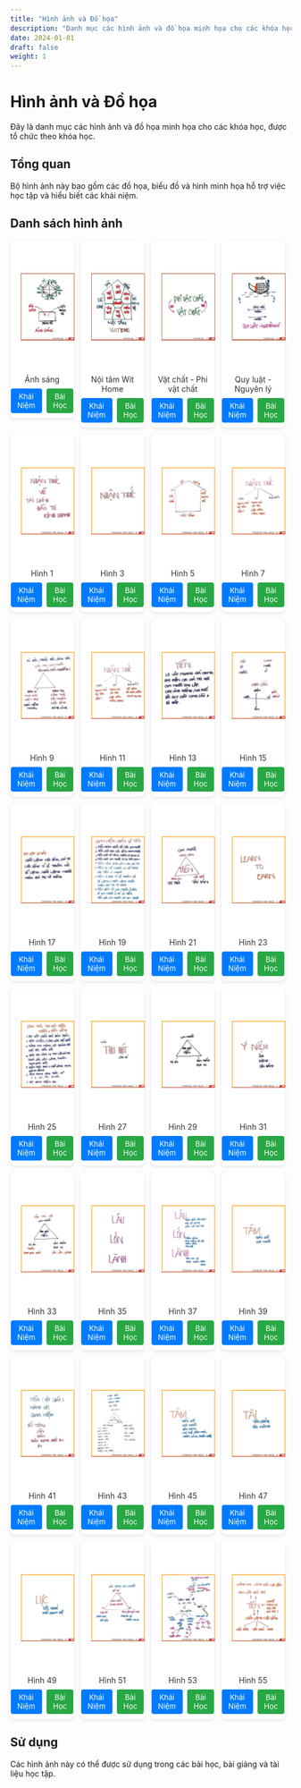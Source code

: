 ```yaml
---
title: "Hình ảnh và Đồ họa"
description: "Danh mục các hình ảnh và đồ họa minh họa cho các khóa học"
date: 2024-01-01
draft: false
weight: 1
---
```


# Hình ảnh và Đồ họa

Đây là danh mục các hình ảnh và đồ họa minh họa cho các khóa học, được tổ chức theo khóa học.

## Tổng quan

Bộ hình ảnh này bao gồm các đồ họa, biểu đồ và hình minh họa hỗ trợ việc học tập và hiểu biết các khái niệm.

## Danh sách hình ảnh

<!-- - [NGUYÊN LÝ ÁNH SÁNG](nguyên-lý-ánh-sáng)
- [BẢY SỰ GIÀU TOÀN DIỆN](bay-su-giau-toan-dien)
- [LỘ TRÌNH NÂNG TẦM NHẬN THỨC NỘI TÂM](lộ-trình-nâng-tầm-nhận-thức-nội-tâm)
- [HƯỞNG THỤ HỌC TẬP](hưởng-thụ-học-tập)
- [3 GỐC NHÌN CỦA CON NGƯỜI](3-gốc-nhìn-của-con-người)
- [CON THUYỀN SUÔI DÒNG](con-thuyền-suôi-dòng)
- [QUY LUẬT CHUYỂN HÓA](quy-luật-chuyển-hóa)
- [WiT HOME](wit-home) -->

<div style="display: flex; flex-wrap: wrap; gap: 12px; justify-content: flex-start;">

  <div style="flex: 1 1 calc(25% - 12px); max-width: calc(25% - 12px);">
    <div style="border: 1px solid #fff; border-radius: 8px; padding: 8px; background: #fff; 
                box-shadow: 0 2px 6px rgba(0,0,0,0.1); transition: transform 0.2s ease; text-align: center;">
      <img src="/images/hinh2_nguyen_ly_anh_sang.jfif" alt="Hình 1"
           style="width: 100%; height: 200px; object-fit: contain; border-radius: 4px; padding: 10px;">
      <p style="margin: 8px 0; font-size: 14px; color: #333;">Ánh sáng</p>
      <div style="display: flex; justify-content: center; gap: 8px; margin-top: 8px;">
        <a href="../TU-KHAINIEM/nguyen-ly-anh-sang/" style="background:#007bff; color:#fff; padding:6px 12px; 
           border-radius:4px; font-size:13px; text-decoration:none;">Khái Niệm</a>
        <a href="../BAI-HOC/bai-hoc-nguyen-ly-anh-sang/" style="background:#28a745; color:#fff; padding:6px 12px; 
           border-radius:4px; font-size:13px; text-decoration:none;">Bài Học</a>
      </div>
    </div>
  </div>

  <div style="flex: 1 1 calc(25% - 12px); max-width: calc(25% - 12px);">
    <div style="border: 1px solid #fff; border-radius: 8px; padding: 8px; background: #fff; 
                box-shadow: 0 2px 6px rgba(0,0,0,0.1); transition: transform 0.2s ease; text-align: center;">
      <img src="/images/hinh_nguyen_ly_anh_sang1.png" alt="Hình 2"
           style="width: 100%; height: 200px; object-fit: contain; border-radius: 4px; padding: 10px;">
      <p style="margin: 8px 0; font-size: 14px; color: #333;">Nội tâm Wit Home</p>
      <div style="display: flex; justify-content: center; gap: 8px; margin-top: 8px;">
        <a href="/chi-tiet2" style="background:#007bff; color:#fff; padding:6px 12px; 
           border-radius:4px; font-size:13px; text-decoration:none;">Khái Niệm</a>
        <a href="/mua2" style="background:#28a745; color:#fff; padding:6px 12px; 
           border-radius:4px; font-size:13px; text-decoration:none;">Bài Học</a>
      </div>
    </div>
  </div>

  <div style="flex: 1 1 calc(25% - 12px); max-width: calc(25% - 12px);">
    <div style="border: 1px solid #fff; border-radius: 8px; padding: 8px; background: #fff; 
                box-shadow: 0 2px 6px rgba(0,0,0,0.1); transition: transform 0.2s ease; text-align: center;">
      <img src="/images/hinh4_nguyen_ly_anh_sang.jfif" alt="Hình 3"
           style="width: 100%; height: 200px; object-fit: contain; border-radius: 4px; padding: 10px;">
      <p style="margin: 8px 0; font-size: 14px; color: #333;">Vật chất - Phi vật chất</p>
      <div style="display: flex; justify-content: center; gap: 8px; margin-top: 8px;">
        <a href="/chi-tiet3" style="background:#007bff; color:#fff; padding:6px 12px; 
           border-radius:4px; font-size:13px; text-decoration:none;">Khái Niệm</a>
        <a href="/mua3" style="background:#28a745; color:#fff; padding:6px 12px; 
           border-radius:4px; font-size:13px; text-decoration:none;">Bài Học</a>
      </div>
    </div>
  </div>

  <div style="flex: 1 1 calc(25% - 12px); max-width: calc(25% - 12px);">
    <div style="border: 1px solid #fff; border-radius: 8px; padding: 8px; background: #fff; 
                box-shadow: 0 2px 6px rgba(0,0,0,0.1); transition: transform 0.2s ease; text-align: center;">
      <img src="/images/hinh7_nguyen_ly_anh_sang.jfif" alt="Hình 4"
           style="width: 100%; height: 200px; object-fit: contain; border-radius: 4px; padding: 10px;">
      <p style="margin: 8px 0; font-size: 14px; color: #333;">Quy luật - Nguyên lý</p>
      <div style="display: flex; justify-content: center; gap: 8px; margin-top: 8px;">
        <a href="/chi-tiet4" style="background:#007bff; color:#fff; padding:6px 12px; 
           border-radius:4px; font-size:13px; text-decoration:none;">Khái Niệm</a>
        <a href="/mua4" style="background:#28a745; color:#fff; padding:6px 12px; 
           border-radius:4px; font-size:13px; text-decoration:none;">Bài Học</a>
      </div>
    </div>
  </div>

  <div style="flex: 1 1 calc(25% - 12px); max-width: calc(25% - 12px);">
    <div style="border: 1px solid #fff; border-radius: 8px; padding: 8px; background: #fff; 
                box-shadow: 0 2px 6px rgba(0,0,0,0.1); transition: transform 0.2s ease; text-align: center;">
      <img src="/images/hinh1a.jpg" alt="Hình 1"
           style="width: 100%; height: 200px; object-fit: contain; border-radius: 4px; padding: 10px;">
      <p style="margin: 8px 0; font-size: 14px; color: #333;">Hình 1</p>
      <div style="display: flex; justify-content: center; gap: 8px; margin-top: 8px;">
        <a href="/" style="background:#007bff; color:#fff; padding:6px 12px; 
           border-radius:4px; font-size:13px; text-decoration:none;">Khái Niệm</a>
        <a href="/" style="background:#28a745; color:#fff; padding:6px 12px; 
           border-radius:4px; font-size:13px; text-decoration:none;">Bài Học</a>
      </div>
    </div>
  </div>

  <div style="flex: 1 1 calc(25% - 12px); max-width: calc(25% - 12px);">
    <div style="border: 1px solid #fff; border-radius: 8px; padding: 8px; background: #fff; 
                box-shadow: 0 2px 6px rgba(0,0,0,0.1); transition: transform 0.2s ease; text-align: center;">
      <img src="/images/hinh3a.jpg" alt="Hình 3"
           style="width: 100%; height: 200px; object-fit: contain; border-radius: 4px; padding: 10px;">
      <p style="margin: 8px 0; font-size: 14px; color: #333;">Hình 3</p>
      <div style="display: flex; justify-content: center; gap: 8px; margin-top: 8px;">
        <a href="/" style="background:#007bff; color:#fff; padding:6px 12px; 
           border-radius:4px; font-size:13px; text-decoration:none;">Khái Niệm</a>
        <a href="/" style="background:#28a745; color:#fff; padding:6px 12px; 
           border-radius:4px; font-size:13px; text-decoration:none;">Bài Học</a>
      </div>
    </div>
  </div>

  <div style="flex: 1 1 calc(25% - 12px); max-width: calc(25% - 12px);">
    <div style="border: 1px solid #fff; border-radius: 8px; padding: 8px; background: #fff; 
                box-shadow: 0 2px 6px rgba(0,0,0,0.1); transition: transform 0.2s ease; text-align: center;">
      <img src="/images/hinh5a.jpg" alt="Hình 5"
           style="width: 100%; height: 200px; object-fit: contain; border-radius: 4px; padding: 10px;">
      <p style="margin: 8px 0; font-size: 14px; color: #333;">Hình 5</p>
      <div style="display: flex; justify-content: center; gap: 8px; margin-top: 8px;">
        <a href="/" style="background:#007bff; color:#fff; padding:6px 12px; 
           border-radius:4px; font-size:13px; text-decoration:none;">Khái Niệm</a>
        <a href="/" style="background:#28a745; color:#fff; padding:6px 12px; 
           border-radius:4px; font-size:13px; text-decoration:none;">Bài Học</a>
      </div>
    </div>
  </div>

  <div style="flex: 1 1 calc(25% - 12px); max-width: calc(25% - 12px);">
    <div style="border: 1px solid #fff; border-radius: 8px; padding: 8px; background: #fff; 
                box-shadow: 0 2px 6px rgba(0,0,0,0.1); transition: transform 0.2s ease; text-align: center;">
      <img src="/images/hinh7a.jpg" alt="Hình 7"
           style="width: 100%; height: 200px; object-fit: contain; border-radius: 4px; padding: 10px;">
      <p style="margin: 8px 0; font-size: 14px; color: #333;">Hình 7</p>
      <div style="display: flex; justify-content: center; gap: 8px; margin-top: 8px;">
        <a href="/" style="background:#007bff; color:#fff; padding:6px 12px; 
           border-radius:4px; font-size:13px; text-decoration:none;">Khái Niệm</a>
        <a href="/" style="background:#28a745; color:#fff; padding:6px 12px; 
           border-radius:4px; font-size:13px; text-decoration:none;">Bài Học</a>
      </div>
    </div>
  </div>

  <div style="flex: 1 1 calc(25% - 12px); max-width: calc(25% - 12px);">
    <div style="border: 1px solid #fff; border-radius: 8px; padding: 8px; background: #fff; 
                box-shadow: 0 2px 6px rgba(0,0,0,0.1); transition: transform 0.2s ease; text-align: center;">
      <img src="/images/hinh9a.jpg" alt="Hình 9"
           style="width: 100%; height: 200px; object-fit: contain; border-radius: 4px; padding: 10px;">
      <p style="margin: 8px 0; font-size: 14px; color: #333;">Hình 9</p>
      <div style="display: flex; justify-content: center; gap: 8px; margin-top: 8px;">
        <a href="/" style="background:#007bff; color:#fff; padding:6px 12px; 
           border-radius:4px; font-size:13px; text-decoration:none;">Khái Niệm</a>
        <a href="/" style="background:#28a745; color:#fff; padding:6px 12px; 
           border-radius:4px; font-size:13px; text-decoration:none;">Bài Học</a>
      </div>
    </div>
  </div>

  <div style="flex: 1 1 calc(25% - 12px); max-width: calc(25% - 12px);">
    <div style="border: 1px solid #fff; border-radius: 8px; padding: 8px; background: #fff; 
                box-shadow: 0 2px 6px rgba(0,0,0,0.1); transition: transform 0.2s ease; text-align: center;">
      <img src="/images/hinh11a.jpg" alt="Hình 11"
           style="width: 100%; height: 200px; object-fit: contain; border-radius: 4px; padding: 10px;">
      <p style="margin: 8px 0; font-size: 14px; color: #333;">Hình 11</p>
      <div style="display: flex; justify-content: center; gap: 8px; margin-top: 8px;">
        <a href="/" style="background:#007bff; color:#fff; padding:6px 12px; 
           border-radius:4px; font-size:13px; text-decoration:none;">Khái Niệm</a>
        <a href="/" style="background:#28a745; color:#fff; padding:6px 12px; 
           border-radius:4px; font-size:13px; text-decoration:none;">Bài Học</a>
      </div>
    </div>
  </div>

  <div style="flex: 1 1 calc(25% - 12px); max-width: calc(25% - 12px);">
    <div style="border: 1px solid #fff; border-radius: 8px; padding: 8px; background: #fff; 
                box-shadow: 0 2px 6px rgba(0,0,0,0.1); transition: transform 0.2s ease; text-align: center;">
      <img src="/images/hinh13a.jpg" alt="Hình 13"
           style="width: 100%; height: 200px; object-fit: contain; border-radius: 4px; padding: 10px;">
      <p style="margin: 8px 0; font-size: 14px; color: #333;">Hình 13</p>
      <div style="display: flex; justify-content: center; gap: 8px; margin-top: 8px;">
        <a href="/" style="background:#007bff; color:#fff; padding:6px 12px; 
           border-radius:4px; font-size:13px; text-decoration:none;">Khái Niệm</a>
        <a href="/" style="background:#28a745; color:#fff; padding:6px 12px; 
           border-radius:4px; font-size:13px; text-decoration:none;">Bài Học</a>
      </div>
    </div>
  </div>

  <div style="flex: 1 1 calc(25% - 12px); max-width: calc(25% - 12px);">
    <div style="border: 1px solid #fff; border-radius: 8px; padding: 8px; background: #fff; 
                box-shadow: 0 2px 6px rgba(0,0,0,0.1); transition: transform 0.2s ease; text-align: center;">
      <img src="/images/hinh15a.jpg" alt="Hình 15"
           style="width: 100%; height: 200px; object-fit: contain; border-radius: 4px; padding: 10px;">
      <p style="margin: 8px 0; font-size: 14px; color: #333;">Hình 15</p>
      <div style="display: flex; justify-content: center; gap: 8px; margin-top: 8px;">
        <a href="/" style="background:#007bff; color:#fff; padding:6px 12px; 
           border-radius:4px; font-size:13px; text-decoration:none;">Khái Niệm</a>
        <a href="/" style="background:#28a745; color:#fff; padding:6px 12px; 
           border-radius:4px; font-size:13px; text-decoration:none;">Bài Học</a>
      </div>
    </div>
  </div>

  <div style="flex: 1 1 calc(25% - 12px); max-width: calc(25% - 12px);">
    <div style="border: 1px solid #fff; border-radius: 8px; padding: 8px; background: #fff; 
                box-shadow: 0 2px 6px rgba(0,0,0,0.1); transition: transform 0.2s ease; text-align: center;">
      <img src="/images/hinh17a.jpg" alt="Hình 17"
           style="width: 100%; height: 200px; object-fit: contain; border-radius: 4px; padding: 10px;">
      <p style="margin: 8px 0; font-size: 14px; color: #333;">Hình 17</p>
      <div style="display: flex; justify-content: center; gap: 8px; margin-top: 8px;">
        <a href="/" style="background:#007bff; color:#fff; padding:6px 12px; 
           border-radius:4px; font-size:13px; text-decoration:none;">Khái Niệm</a>
        <a href="/" style="background:#28a745; color:#fff; padding:6px 12px; 
           border-radius:4px; font-size:13px; text-decoration:none;">Bài Học</a>
      </div>
    </div>
  </div>

  <div style="flex: 1 1 calc(25% - 12px); max-width: calc(25% - 12px);">
    <div style="border: 1px solid #fff; border-radius: 8px; padding: 8px; background: #fff; 
                box-shadow: 0 2px 6px rgba(0,0,0,0.1); transition: transform 0.2s ease; text-align: center;">
      <img src="/images/hinh19a.jpg" alt="Hình 19"
           style="width: 100%; height: 200px; object-fit: contain; border-radius: 4px; padding: 10px;">
      <p style="margin: 8px 0; font-size: 14px; color: #333;">Hình 19</p>
      <div style="display: flex; justify-content: center; gap: 8px; margin-top: 8px;">
        <a href="/" style="background:#007bff; color:#fff; padding:6px 12px; 
           border-radius:4px; font-size:13px; text-decoration:none;">Khái Niệm</a>
        <a href="/" style="background:#28a745; color:#fff; padding:6px 12px; 
           border-radius:4px; font-size:13px; text-decoration:none;">Bài Học</a>
      </div>
    </div>
  </div>

  <div style="flex: 1 1 calc(25% - 12px); max-width: calc(25% - 12px);">
    <div style="border: 1px solid #fff; border-radius: 8px; padding: 8px; background: #fff; 
                box-shadow: 0 2px 6px rgba(0,0,0,0.1); transition: transform 0.2s ease; text-align: center;">
      <img src="/images/hinh21a.jpg" alt="Hình 21"
           style="width: 100%; height: 200px; object-fit: contain; border-radius: 4px; padding: 10px;">
      <p style="margin: 8px 0; font-size: 14px; color: #333;">Hình 21</p>
      <div style="display: flex; justify-content: center; gap: 8px; margin-top: 8px;">
        <a href="/" style="background:#007bff; color:#fff; padding:6px 12px; 
           border-radius:4px; font-size:13px; text-decoration:none;">Khái Niệm</a>
        <a href="/" style="background:#28a745; color:#fff; padding:6px 12px; 
           border-radius:4px; font-size:13px; text-decoration:none;">Bài Học</a>
      </div>
    </div>
  </div>

  <div style="flex: 1 1 calc(25% - 12px); max-width: calc(25% - 12px);">
    <div style="border: 1px solid #fff; border-radius: 8px; padding: 8px; background: #fff; 
                box-shadow: 0 2px 6px rgba(0,0,0,0.1); transition: transform 0.2s ease; text-align: center;">
      <img src="/images/hinh23a.jpg" alt="Hình 23"
           style="width: 100%; height: 200px; object-fit: contain; border-radius: 4px; padding: 10px;">
      <p style="margin: 8px 0; font-size: 14px; color: #333;">Hình 23</p>
      <div style="display: flex; justify-content: center; gap: 8px; margin-top: 8px;">
        <a href="/" style="background:#007bff; color:#fff; padding:6px 12px; 
           border-radius:4px; font-size:13px; text-decoration:none;">Khái Niệm</a>
        <a href="/" style="background:#28a745; color:#fff; padding:6px 12px; 
           border-radius:4px; font-size:13px; text-decoration:none;">Bài Học</a>
      </div>
    </div>
  </div>

  <div style="flex: 1 1 calc(25% - 12px); max-width: calc(25% - 12px);">
    <div style="border: 1px solid #fff; border-radius: 8px; padding: 8px; background: #fff; 
                box-shadow: 0 2px 6px rgba(0,0,0,0.1); transition: transform 0.2s ease; text-align: center;">
      <img src="/images/hinh25a.jpg" alt="Hình 25"
           style="width: 100%; height: 200px; object-fit: contain; border-radius: 4px; padding: 10px;">
      <p style="margin: 8px 0; font-size: 14px; color: #333;">Hình 25</p>
      <div style="display: flex; justify-content: center; gap: 8px; margin-top: 8px;">
        <a href="/" style="background:#007bff; color:#fff; padding:6px 12px; 
           border-radius:4px; font-size:13px; text-decoration:none;">Khái Niệm</a>
        <a href="/" style="background:#28a745; color:#fff; padding:6px 12px; 
           border-radius:4px; font-size:13px; text-decoration:none;">Bài Học</a>
      </div>
    </div>
  </div>

  <div style="flex: 1 1 calc(25% - 12px); max-width: calc(25% - 12px);">
    <div style="border: 1px solid #fff; border-radius: 8px; padding: 8px; background: #fff; 
                box-shadow: 0 2px 6px rgba(0,0,0,0.1); transition: transform 0.2s ease; text-align: center;">
      <img src="/images/hinh27a.jpg" alt="Hình 27"
           style="width: 100%; height: 200px; object-fit: contain; border-radius: 4px; padding: 10px;">
      <p style="margin: 8px 0; font-size: 14px; color: #333;">Hình 27</p>
      <div style="display: flex; justify-content: center; gap: 8px; margin-top: 8px;">
        <a href="/" style="background:#007bff; color:#fff; padding:6px 12px; 
           border-radius:4px; font-size:13px; text-decoration:none;">Khái Niệm</a>
        <a href="/" style="background:#28a745; color:#fff; padding:6px 12px; 
           border-radius:4px; font-size:13px; text-decoration:none;">Bài Học</a>
      </div>
    </div>
  </div>

  <div style="flex: 1 1 calc(25% - 12px); max-width: calc(25% - 12px);">
    <div style="border: 1px solid #fff; border-radius: 8px; padding: 8px; background: #fff; 
                box-shadow: 0 2px 6px rgba(0,0,0,0.1); transition: transform 0.2s ease; text-align: center;">
      <img src="/images/hinh29a.jpg" alt="Hình 29"
           style="width: 100%; height: 200px; object-fit: contain; border-radius: 4px; padding: 10px;">
      <p style="margin: 8px 0; font-size: 14px; color: #333;">Hình 29</p>
      <div style="display: flex; justify-content: center; gap: 8px; margin-top: 8px;">
        <a href="/" style="background:#007bff; color:#fff; padding:6px 12px; 
           border-radius:4px; font-size:13px; text-decoration:none;">Khái Niệm</a>
        <a href="/" style="background:#28a745; color:#fff; padding:6px 12px; 
           border-radius:4px; font-size:13px; text-decoration:none;">Bài Học</a>
      </div>
    </div>
  </div>

  <div style="flex: 1 1 calc(25% - 12px); max-width: calc(25% - 12px);">
    <div style="border: 1px solid #fff; border-radius: 8px; padding: 8px; background: #fff; 
                box-shadow: 0 2px 6px rgba(0,0,0,0.1); transition: transform 0.2s ease; text-align: center;">
      <img src="/images/hinh31a.jpg" alt="Hình 31"
           style="width: 100%; height: 200px; object-fit: contain; border-radius: 4px; padding: 10px;">
      <p style="margin: 8px 0; font-size: 14px; color: #333;">Hình 31</p>
      <div style="display: flex; justify-content: center; gap: 8px; margin-top: 8px;">
        <a href="/" style="background:#007bff; color:#fff; padding:6px 12px; 
           border-radius:4px; font-size:13px; text-decoration:none;">Khái Niệm</a>
        <a href="/" style="background:#28a745; color:#fff; padding:6px 12px; 
           border-radius:4px; font-size:13px; text-decoration:none;">Bài Học</a>
      </div>
    </div>
  </div>

  <div style="flex: 1 1 calc(25% - 12px); max-width: calc(25% - 12px);">
    <div style="border: 1px solid #fff; border-radius: 8px; padding: 8px; background: #fff; 
                box-shadow: 0 2px 6px rgba(0,0,0,0.1); transition: transform 0.2s ease; text-align: center;">
      <img src="/images/hinh33a.jpg" alt="Hình 33"
           style="width: 100%; height: 200px; object-fit: contain; border-radius: 4px; padding: 10px;">
      <p style="margin: 8px 0; font-size: 14px; color: #333;">Hình 33</p>
      <div style="display: flex; justify-content: center; gap: 8px; margin-top: 8px;">
        <a href="/" style="background:#007bff; color:#fff; padding:6px 12px; 
           border-radius:4px; font-size:13px; text-decoration:none;">Khái Niệm</a>
        <a href="/" style="background:#28a745; color:#fff; padding:6px 12px; 
           border-radius:4px; font-size:13px; text-decoration:none;">Bài Học</a>
      </div>
    </div>
  </div>

  <div style="flex: 1 1 calc(25% - 12px); max-width: calc(25% - 12px);">
    <div style="border: 1px solid #fff; border-radius: 8px; padding: 8px; background: #fff; 
                box-shadow: 0 2px 6px rgba(0,0,0,0.1); transition: transform 0.2s ease; text-align: center;">
      <img src="/images/hinh35a.jpg" alt="Hình 35"
           style="width: 100%; height: 200px; object-fit: contain; border-radius: 4px; padding: 10px;">
      <p style="margin: 8px 0; font-size: 14px; color: #333;">Hình 35</p>
      <div style="display: flex; justify-content: center; gap: 8px; margin-top: 8px;">
        <a href="/" style="background:#007bff; color:#fff; padding:6px 12px; 
           border-radius:4px; font-size:13px; text-decoration:none;">Khái Niệm</a>
        <a href="/" style="background:#28a745; color:#fff; padding:6px 12px; 
           border-radius:4px; font-size:13px; text-decoration:none;">Bài Học</a>
      </div>
    </div>
  </div>

  <div style="flex: 1 1 calc(25% - 12px); max-width: calc(25% - 12px);">
    <div style="border: 1px solid #fff; border-radius: 8px; padding: 8px; background: #fff; 
                box-shadow: 0 2px 6px rgba(0,0,0,0.1); transition: transform 0.2s ease; text-align: center;">
      <img src="/images/hinh37a.jpg" alt="Hình 37"
           style="width: 100%; height: 200px; object-fit: contain; border-radius: 4px; padding: 10px;">
      <p style="margin: 8px 0; font-size: 14px; color: #333;">Hình 37</p>
      <div style="display: flex; justify-content: center; gap: 8px; margin-top: 8px;">
        <a href="/" style="background:#007bff; color:#fff; padding:6px 12px; 
           border-radius:4px; font-size:13px; text-decoration:none;">Khái Niệm</a>
        <a href="/" style="background:#28a745; color:#fff; padding:6px 12px; 
           border-radius:4px; font-size:13px; text-decoration:none;">Bài Học</a>
      </div>
    </div>
  </div>

  <div style="flex: 1 1 calc(25% - 12px); max-width: calc(25% - 12px);">
    <div style="border: 1px solid #fff; border-radius: 8px; padding: 8px; background: #fff; 
                box-shadow: 0 2px 6px rgba(0,0,0,0.1); transition: transform 0.2s ease; text-align: center;">
      <img src="/images/hinh39a.jpg" alt="Hình 39"
           style="width: 100%; height: 200px; object-fit: contain; border-radius: 4px; padding: 10px;">
      <p style="margin: 8px 0; font-size: 14px; color: #333;">Hình 39</p>
      <div style="display: flex; justify-content: center; gap: 8px; margin-top: 8px;">
        <a href="/" style="background:#007bff; color:#fff; padding:6px 12px; 
           border-radius:4px; font-size:13px; text-decoration:none;">Khái Niệm</a>
        <a href="/" style="background:#28a745; color:#fff; padding:6px 12px; 
           border-radius:4px; font-size:13px; text-decoration:none;">Bài Học</a>
      </div>
    </div>
  </div>

  <div style="flex: 1 1 calc(25% - 12px); max-width: calc(25% - 12px);">
    <div style="border: 1px solid #fff; border-radius: 8px; padding: 8px; background: #fff; 
                box-shadow: 0 2px 6px rgba(0,0,0,0.1); transition: transform 0.2s ease; text-align: center;">
      <img src="/images/hinh41a.jpg" alt="Hình 41"
           style="width: 100%; height: 200px; object-fit: contain; border-radius: 4px; padding: 10px;">
      <p style="margin: 8px 0; font-size: 14px; color: #333;">Hình 41</p>
      <div style="display: flex; justify-content: center; gap: 8px; margin-top: 8px;">
        <a href="/" style="background:#007bff; color:#fff; padding:6px 12px; 
           border-radius:4px; font-size:13px; text-decoration:none;">Khái Niệm</a>
        <a href="/" style="background:#28a745; color:#fff; padding:6px 12px; 
           border-radius:4px; font-size:13px; text-decoration:none;">Bài Học</a>
      </div>
    </div>
  </div>

  <div style="flex: 1 1 calc(25% - 12px); max-width: calc(25% - 12px);">
    <div style="border: 1px solid #fff; border-radius: 8px; padding: 8px; background: #fff; 
                box-shadow: 0 2px 6px rgba(0,0,0,0.1); transition: transform 0.2s ease; text-align: center;">
      <img src="/images/hinh43a.jpg" alt="Hình 43"
           style="width: 100%; height: 200px; object-fit: contain; border-radius: 4px; padding: 10px;">
      <p style="margin: 8px 0; font-size: 14px; color: #333;">Hình 43</p>
      <div style="display: flex; justify-content: center; gap: 8px; margin-top: 8px;">
        <a href="/" style="background:#007bff; color:#fff; padding:6px 12px; 
           border-radius:4px; font-size:13px; text-decoration:none;">Khái Niệm</a>
        <a href="/" style="background:#28a745; color:#fff; padding:6px 12px; 
           border-radius:4px; font-size:13px; text-decoration:none;">Bài Học</a>
      </div>
    </div>
  </div>

  <div style="flex: 1 1 calc(25% - 12px); max-width: calc(25% - 12px);">
    <div style="border: 1px solid #fff; border-radius: 8px; padding: 8px; background: #fff; 
                box-shadow: 0 2px 6px rgba(0,0,0,0.1); transition: transform 0.2s ease; text-align: center;">
      <img src="/images/hinh45a.jpg" alt="Hình 45"
           style="width: 100%; height: 200px; object-fit: contain; border-radius: 4px; padding: 10px;">
      <p style="margin: 8px 0; font-size: 14px; color: #333;">Hình 45</p>
      <div style="display: flex; justify-content: center; gap: 8px; margin-top: 8px;">
        <a href="/" style="background:#007bff; color:#fff; padding:6px 12px; 
           border-radius:4px; font-size:13px; text-decoration:none;">Khái Niệm</a>
        <a href="/" style="background:#28a745; color:#fff; padding:6px 12px; 
           border-radius:4px; font-size:13px; text-decoration:none;">Bài Học</a>
      </div>
    </div>
  </div>

  <div style="flex: 1 1 calc(25% - 12px); max-width: calc(25% - 12px);">
    <div style="border: 1px solid #fff; border-radius: 8px; padding: 8px; background: #fff; 
                box-shadow: 0 2px 6px rgba(0,0,0,0.1); transition: transform 0.2s ease; text-align: center;">
      <img src="/images/hinh47a.jpg" alt="Hình 47"
           style="width: 100%; height: 200px; object-fit: contain; border-radius: 4px; padding: 10px;">
      <p style="margin: 8px 0; font-size: 14px; color: #333;">Hình 47</p>
      <div style="display: flex; justify-content: center; gap: 8px; margin-top: 8px;">
        <a href="/" style="background:#007bff; color:#fff; padding:6px 12px; 
           border-radius:4px; font-size:13px; text-decoration:none;">Khái Niệm</a>
        <a href="/" style="background:#28a745; color:#fff; padding:6px 12px; 
           border-radius:4px; font-size:13px; text-decoration:none;">Bài Học</a>
      </div>
    </div>
  </div>

  <div style="flex: 1 1 calc(25% - 12px); max-width: calc(25% - 12px);">
    <div style="border: 1px solid #fff; border-radius: 8px; padding: 8px; background: #fff; 
                box-shadow: 0 2px 6px rgba(0,0,0,0.1); transition: transform 0.2s ease; text-align: center;">
      <img src="/images/hinh49a.jpg" alt="Hình 49"
           style="width: 100%; height: 200px; object-fit: contain; border-radius: 4px; padding: 10px;">
      <p style="margin: 8px 0; font-size: 14px; color: #333;">Hình 49</p>
      <div style="display: flex; justify-content: center; gap: 8px; margin-top: 8px;">
        <a href="/" style="background:#007bff; color:#fff; padding:6px 12px; 
           border-radius:4px; font-size:13px; text-decoration:none;">Khái Niệm</a>
        <a href="/" style="background:#28a745; color:#fff; padding:6px 12px; 
           border-radius:4px; font-size:13px; text-decoration:none;">Bài Học</a>
      </div>
    </div>
  </div>

  <div style="flex: 1 1 calc(25% - 12px); max-width: calc(25% - 12px);">
    <div style="border: 1px solid #fff; border-radius: 8px; padding: 8px; background: #fff; 
                box-shadow: 0 2px 6px rgba(0,0,0,0.1); transition: transform 0.2s ease; text-align: center;">
      <img src="/images/hinh51a.jpg" alt="Hình 51"
           style="width: 100%; height: 200px; object-fit: contain; border-radius: 4px; padding: 10px;">
      <p style="margin: 8px 0; font-size: 14px; color: #333;">Hình 51</p>
      <div style="display: flex; justify-content: center; gap: 8px; margin-top: 8px;">
        <a href="/" style="background:#007bff; color:#fff; padding:6px 12px; 
           border-radius:4px; font-size:13px; text-decoration:none;">Khái Niệm</a>
        <a href="/" style="background:#28a745; color:#fff; padding:6px 12px; 
           border-radius:4px; font-size:13px; text-decoration:none;">Bài Học</a>
      </div>
    </div>
  </div>

  <div style="flex: 1 1 calc(25% - 12px); max-width: calc(25% - 12px);">
    <div style="border: 1px solid #fff; border-radius: 8px; padding: 8px; background: #fff; 
                box-shadow: 0 2px 6px rgba(0,0,0,0.1); transition: transform 0.2s ease; text-align: center;">
      <img src="/images/hinh53a.jpg" alt="Hình 53"
           style="width: 100%; height: 200px; object-fit: contain; border-radius: 4px; padding: 10px;">
      <p style="margin: 8px 0; font-size: 14px; color: #333;">Hình 53</p>
      <div style="display: flex; justify-content: center; gap: 8px; margin-top: 8px;">
        <a href="/" style="background:#007bff; color:#fff; padding:6px 12px; 
           border-radius:4px; font-size:13px; text-decoration:none;">Khái Niệm</a>
        <a href="/" style="background:#28a745; color:#fff; padding:6px 12px; 
           border-radius:4px; font-size:13px; text-decoration:none;">Bài Học</a>
      </div>
    </div>
  </div>

  <div style="flex: 1 1 calc(25% - 12px); max-width: calc(25% - 12px);">
    <div style="border: 1px solid #fff; border-radius: 8px; padding: 8px; background: #fff; 
                box-shadow: 0 2px 6px rgba(0,0,0,0.1); transition: transform 0.2s ease; text-align: center;">
      <img src="/images/hinh55a.jpg" alt="Hình 55"
           style="width: 100%; height: 200px; object-fit: contain; border-radius: 4px; padding: 10px;">
      <p style="margin: 8px 0; font-size: 14px; color: #333;">Hình 55</p>
      <div style="display: flex; justify-content: center; gap: 8px; margin-top: 8px;">
        <a href="/" style="background:#007bff; color:#fff; padding:6px 12px; 
           border-radius:4px; font-size:13px; text-decoration:none;">Khái Niệm</a>
        <a href="/" style="background:#28a745; color:#fff; padding:6px 12px; 
           border-radius:4px; font-size:13px; text-decoration:none;">Bài Học</a>
      </div>
    </div>
  </div>

</div>

## Sử dụng

Các hình ảnh này có thể được sử dụng trong các bài học, bài giảng và tài liệu học tập.
